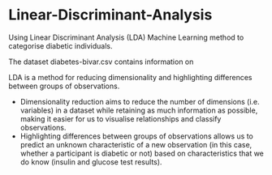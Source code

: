 # Linear-Discriminant-Analysis
Using Linear Discriminant Analysis (LDA) Machine Learning method to categorise diabetic individuals.

The dataset diabetes-bivar.csv contains information on 

LDA is a method for reducing dimensionality and highlighting differences between groups of observations.
* Dimensionality reduction aims to reduce the number of dimensions (i.e. variables) in a dataset while retaining as much information as possible, making it easier for us to visualise relationships and classify observations.
* Highlighting differences between groups of observations allows us to predict an unknown characteristic of a new observation (in this case, whether a participant is diabetic or not) based on characteristics that we do know (insulin and glucose test results).
